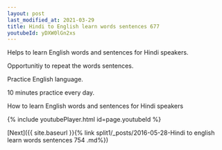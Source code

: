 ```yaml
---
layout: post
last_modified_at: 2021-03-29
title: Hindi to English learn words sentences 677 
youtubeId: yDXW0lGn2xs
---
```

 
 
Helps to learn English words and sentences for Hindi speakers.

Opportunitiy to repeat the words sentences. 

Practice English language. 
 
10 minutes practice every day. 
 
How to learn English words and sentences for Hindi speakers 
 
{% include youtubePlayer.html id=page.youtubeId %}
 
 
[Next]({{ site.baseurl }}{% link  split1/_posts/2016-05-28-Hindi to english learn words sentences 754 .md%})
 
